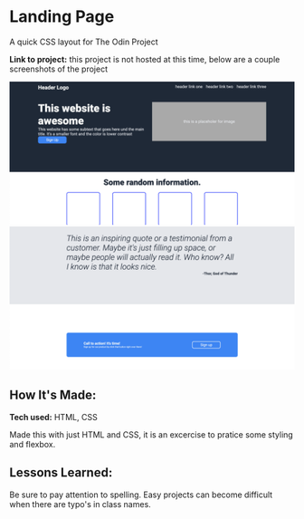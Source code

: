 # Landing Page
A quick CSS layout for The Odin Project

**Link to project:** this project is not hosted at this time, below are a couple screenshots of the project

![alt tag](img/screen1.png)
![alt tag](img/screen2.png)

## How It's Made:

**Tech used:** HTML, CSS

Made this with just HTML and CSS, it is an excercise to pratice some styling and flexbox.


## Lessons Learned:

Be sure to pay attention to spelling. Easy projects can become difficult when there are typo's in class names.